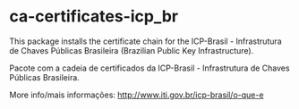 ca-certificates-icp_br
======================

This package installs the certificate chain for the ICP-Brasil - Infrastrutura de 
Chaves Públicas Brasileira  (Brazilian Public Key Infrastructure).


Pacote com a cadeia de certificados da ICP-Brasil - Infrastrutura de Chaves Públicas Brasileira. 

More info/mais informações: http://www.iti.gov.br/icp-brasil/o-que-e
